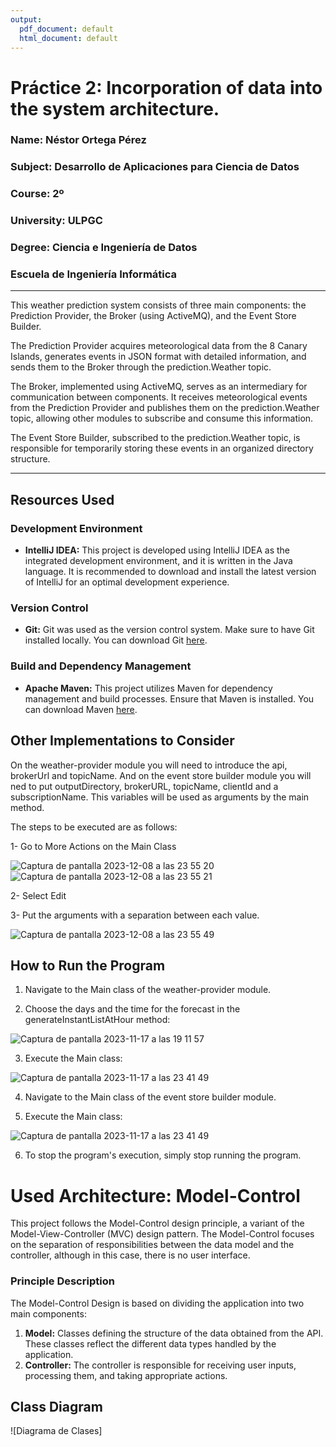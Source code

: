 ```yaml
---
output:
  pdf_document: default
  html_document: default
---
```


# Práctice 2: Incorporation of data into the system architecture.

### Name: Néstor Ortega Pérez
### Subject: Desarrollo de Aplicaciones para Ciencia de Datos
### Course: 2º
### University: ULPGC
### Degree: Ciencia e Ingeniería de Datos
### Escuela de Ingeniería Informática

---

This weather prediction system consists of three main components: the Prediction Provider, the Broker (using ActiveMQ), and the Event Store Builder.

The Prediction Provider acquires meteorological data from the 8 Canary Islands, generates events in JSON format with detailed information, and sends them to the Broker through the prediction.Weather topic.

The Broker, implemented using ActiveMQ, serves as an intermediary for communication between components. It receives meteorological events from the Prediction Provider and publishes them on the prediction.Weather topic, allowing other modules to subscribe and consume this information.

The Event Store Builder, subscribed to the prediction.Weather topic, is responsible for temporarily storing these events in an organized directory structure. 

---

## Resources Used

### Development Environment

- **IntelliJ IDEA:** This project is developed using IntelliJ IDEA as the integrated development environment, and it is written in the Java language. It is recommended to download and install the latest version of IntelliJ for an optimal development experience.

### Version Control

- **Git:** Git was used as the version control system. Make sure to have Git installed locally. You can download Git [here](https://git-scm.com/).

### Build and Dependency Management

- **Apache Maven:** This project utilizes Maven for dependency management and build processes. Ensure that Maven is installed. You can download Maven [here](https://maven.apache.org/).
   
## Other Implementations to Consider

On the weather-provider module you will need to introduce the api, brokerUrl and topicName. And on the event store builder module you will ned to put outputDirectory, brokerURL, topicName, clientId and a subscriptionName. This variables will be used as arguments by the main method. 

The steps to be executed are as follows:

1- Go to More Actions on the Main Class

![Captura de pantalla 2023-12-08 a las 23 55 20](https://github.com/Nestpr/project1/assets/145444799/d0db1850-0852-4ca1-941e-b5e7428328d5)
![Captura de pantalla 2023-12-08 a las 23 55 21](https://github.com/Nestpr/project1/assets/145444799/77b029cd-65de-464a-a779-44de7a893302)

2- Select Edit

3- Put the arguments with a separation between each value.

![Captura de pantalla 2023-12-08 a las 23 55 49](https://github.com/Nestpr/project1/assets/145444799/04aeecf0-1c7b-4e96-90b1-bf1dce6fbd96)

  
## How to Run the Program

1. Navigate to the Main class of the weather-provider module.

2. Choose the days and the time for the forecast in the generateInstantListAtHour method:

![Captura de pantalla 2023-11-17 a las 19 11 57](https://github.com/Nestpr/project1/assets/145444799/d38d80dd-a04f-4523-a5de-ccca0a085fc1)

3. Execute the Main class:

![Captura de pantalla 2023-11-17 a las 23 41 49](https://github.com/Nestpr/project1/assets/145444799/11356b21-168c-4e34-9bca-92e6547e3483)

4. Navigate to the Main class of the event store builder module.

5. Execute the Main class:

![Captura de pantalla 2023-11-17 a las 23 41 49](https://github.com/Nestpr/project1/assets/145444799/11356b21-168c-4e34-9bca-92e6547e3483)

6. To stop the program's execution, simply stop running the program.


# Used Architecture: Model-Control

This project follows the Model-Control design principle, a variant of the Model-View-Controller (MVC) design pattern. The Model-Control focuses on the separation of responsibilities between the data model and the controller, although in this case, there is no user interface.

### Principle Description

The Model-Control Design is based on dividing the application into two main components:

1. **Model:**
   Classes defining the structure of the data obtained from the API. These classes reflect the different data types handled by the application.
2. **Controller:**
   The controller is responsible for receiving user inputs, processing them, and taking appropriate actions.
## Class Diagram

![Diagrama de Clases]


